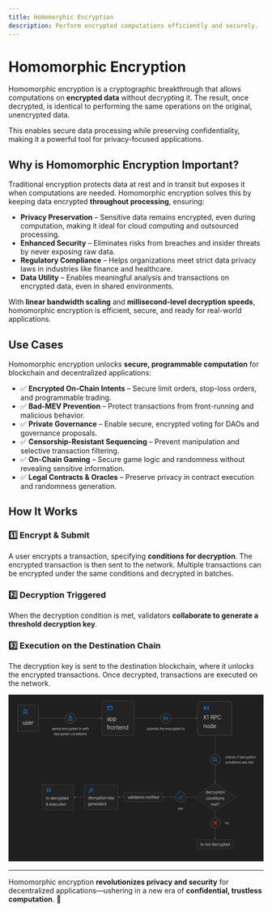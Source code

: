 ```yaml
---
title: Homomorphic Encryption
description: Perform encrypted computations efficiently and securely.
---
```


# Homomorphic Encryption

Homomorphic encryption is a cryptographic breakthrough that allows computations on **encrypted data** without decrypting it. The result, once decrypted, is identical to performing the same operations on the original, unencrypted data.

This enables secure data processing while preserving confidentiality, making it a powerful tool for privacy-focused applications.

## Why is Homomorphic Encryption Important?

Traditional encryption protects data at rest and in transit but exposes it when computations are needed. Homomorphic encryption solves this by keeping data encrypted **throughout processing**, ensuring:

- **Privacy Preservation** – Sensitive data remains encrypted, even during computation, making it ideal for cloud computing and outsourced processing.
- **Enhanced Security** – Eliminates risks from breaches and insider threats by never exposing raw data.
- **Regulatory Compliance** – Helps organizations meet strict data privacy laws in industries like finance and healthcare.
- **Data Utility** – Enables meaningful analysis and transactions on encrypted data, even in shared environments.

With **linear bandwidth scaling** and **millisecond-level decryption speeds**, homomorphic encryption is efficient, secure, and ready for real-world applications.

## Use Cases

Homomorphic encryption unlocks **secure, programmable computation** for blockchain and decentralized applications:

- ✅ **Encrypted On-Chain Intents** – Secure limit orders, stop-loss orders, and programmable trading.
- ✅ **Bad-MEV Prevention** – Protect transactions from front-running and malicious behavior.
- ✅ **Private Governance** – Enable secure, encrypted voting for DAOs and governance proposals.
- ✅ **Censorship-Resistant Sequencing** – Prevent manipulation and selective transaction filtering.
- ✅ **On-Chain Gaming** – Secure game logic and randomness without revealing sensitive information.
- ✅ **Legal Contracts & Oracles** – Preserve privacy in contract execution and randomness generation.

## How It Works

### **1️⃣ Encrypt & Submit**

A user encrypts a transaction, specifying **conditions for decryption**. The encrypted transaction is then sent to the network. Multiple transactions can be encrypted under the same conditions and decrypted in batches.

### **2️⃣ Decryption Triggered**

When the decryption condition is met, validators **collaborate to generate a threshold decryption key**.

### **3️⃣ Execution on the Destination Chain**

The decryption key is sent to the destination blockchain, where it unlocks the encrypted transactions. Once decrypted, transactions are executed on the network.

![Transaction Journey](../../public/img/tx%20journey.png)

---

Homomorphic encryption **revolutionizes privacy and security** for decentralized applications—ushering in a new era of **confidential, trustless computation**. 🚀
